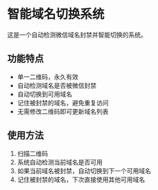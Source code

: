 # 智能域名切换系统

这是一个自动检测微信域名封禁并智能切换的系统。

## 功能特点

- 单一二维码，永久有效
- 自动检测域名是否被微信封禁
- 自动切换到可用域名
- 记住被封禁的域名，避免重复访问
- 无需修改二维码即可更新域名列表

## 使用方法

1. 扫描二维码
2. 系统自动检测当前域名是否可用
3. 如果当前域名被封禁，自动切换到下一个可用域名
4. 记住被封禁的域名，下次直接使用其他可用域名 